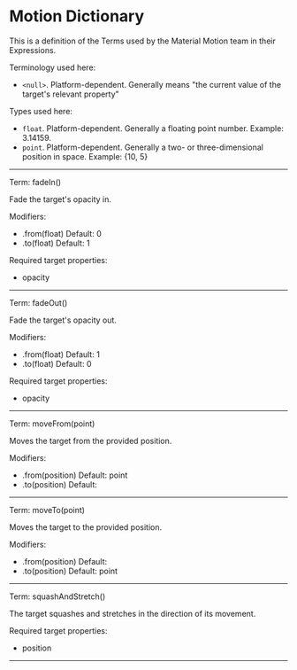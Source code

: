 # Motion Dictionary

This is a definition of the Terms used by the Material Motion team in their Expressions.

Terminology used here:

- `<null>`. Platform-dependent. Generally means "the current value of the target's relevant property"

Types used here:

- `float`. Platform-dependent. Generally a floating point number. Example: 3.14159.
- `point`. Platform-dependent. Generally a two- or three-dimensional position in space. Example: {10, 5}

---

Term: fadeIn()

Fade the target's opacity in.

Modifiers:

- .from(float) Default: 0
- .to(float)   Default: 1

Required target properties:

- opacity

---

Term: fadeOut()

Fade the target's opacity out.

Modifiers:

- .from(float) Default: 1
- .to(float)   Default: 0

Required target properties:

- opacity

---

Term: moveFrom(point)

Moves the target from the provided position.

Modifiers:

- .from(position) Default: point
- .to(position)   Default: <null>

---

Term: moveTo(point)

Moves the target to the provided position.

Modifiers:

- .from(position) Default: <null>
- .to(position)   Default: point

---

Term: squashAndStretch()

The target squashes and stretches in the direction of its movement.

Required target properties:

- position

---
